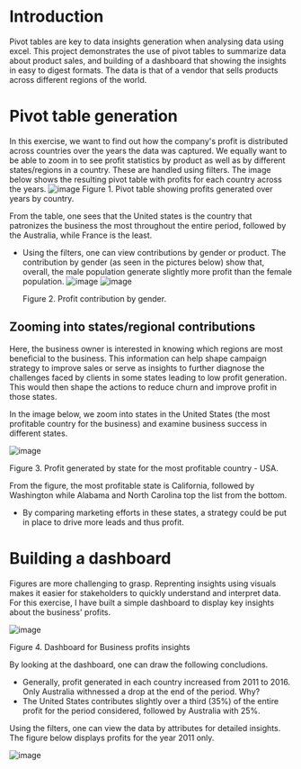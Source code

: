 # Introduction
Pivot tables are key to data insights generation when analysing data using excel. 
This project demonstrates the use of pivot tables to summarize data about product
sales, and building of a dashboard that showing the insights in easy to digest formats. 
The data is that of a vendor that sells products across different regions of the world.

# Pivot table generation
In this exercise, we want to find out how the company's profit is distributed across countries over the years
the data was captured. We equally want to be able to zoom in to see profit statistics by product as well as by 
different states/regions in a country. These are handled using filters. The image below shows the resulting pivot
table with profits for each country across the years. 
![image](https://github.com/pius-ng3a/Excel_Pivot_Tables/assets/8394247/20bcd87f-e773-40a4-b4e5-0cc87564fa7a)
Figure 1. Pivot table showing profits generated over years by country. 

From the table, one sees that the United states is the country that patronizes the business the most throughout the 
entire period, followed by the Australia, while France is the least.

* Using the filters, one can view contributions by gender or product. The contribution by gender (as seen in the pictures
  below) show that, overall, the male population generate slightly more profit than the female population.
  ![image](https://github.com/pius-ng3a/Excel_Pivot_Tables/assets/8394247/4f0a7d04-1c53-4363-8b1c-db2fef069a46)
  ![image](https://github.com/pius-ng3a/Excel_Pivot_Tables/assets/8394247/f27676eb-b5a9-431a-b85c-ea3d1d452f8d)

  Figure 2. Profit contribution by gender. 

## Zooming into states/regional contributions
Here, the business owner is interested in knowing which regions are most beneficial to the business. This information 
can help shape campaign strategy to improve sales or serve as insights to further diagnose the challenges faced by clients
in some states leading to low profit generation. This would then shape the actions to reduce churn and improve profit in those
states. 

In the image below, we zoom into states in the United States (the most profitable country for the business) and examine business
success in different states.

![image](https://github.com/pius-ng3a/Excel_Pivot_Tables/assets/8394247/567625ba-6027-4ac9-b2e4-646bdb018f42)

Figure 3. Profit generated by state for the most profitable country - USA. 

From the figure, the most profitable state is California, followed by Washington while Alabama and North Carolina top the list from 
the bottom.
* By comparing marketing efforts in these states, a strategy could be put in place to drive more leads and thus profit.

# Building a dashboard 
Figures are more challenging to grasp. Reprenting insights using visuals makes it easier for stakeholders to quickly understand and
interpret data. For this exercise, I have built a simple dashboard to display key insights about the business' profits. 

![image](https://github.com/pius-ng3a/Excel_Pivot_Tables/assets/8394247/c1c5deea-8f67-46ea-b763-6ce3375696a8)


Figure 4. Dashboard for Business profits insights

By looking at the dashboard, one can draw the following concludions. 
* Generally, profit generated in each country increased from 2011 to 2016. Only Australia withnessed a drop at the end of the period. Why?
* The United States contributes slightly over a third (35%) of the entire profit for the period considered, followed by Australia with 25%.   

Using the filters, one can view the data by attributes for detailed insights. The figure below displays profits for the year 2011 only. 

![image](https://github.com/pius-ng3a/Excel_Pivot_Tables/assets/8394247/37868c96-9d81-4e52-b7da-a822922f2915)

